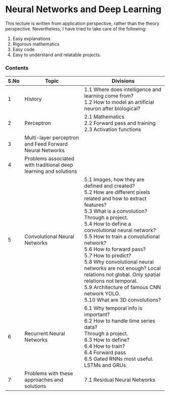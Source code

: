 # Neural Networks and Deep Learning
This lecture is written from application perspective, rather than the theory perspective. Nevertheless, I have tried to take care of the following:
1. Easy explanations
2. Rigorous mathematics
3. Easy code
4. Easy to understand and relatable projects.

### Contents

| S.No | Topic | Divisions |
|---|---|---|
|1| History | 1.1 Where does intelligence and learning come from? <br/> 1.2 How to model an artificial neuron after biological? |
|2| Perceptron | 2.1 Mathematics <br/> 2.2 Forward pass and training <br/> 2.3 Activation functions |
|3| Multi-layer perceptron and Feed Forward Neural Networks |  |
|4| Problems associated with traditional deep learning and solutions |  |
|5| Convolutional Neural Networks | 5.1 Images, how they are defined and created? <br/> 5.2 How are different pixels related and how to extract features? <br/> 5.3 What is a convolution? <br/> Through a project. <br/> 5.4 How to define a convolutional neural network? <br/> 5.5 How to train a convolutional network? <br/> 5.6 How to forward pass? <br/> 5.7 How to predict? <br/> 5.8 Why convolutional neural networks are not enough? Local relations not global. Only spatial relations not temporal. <br/> 5.9 Architecture of famous CNN network YOLO. <br/> 5.10 What are 3D convolutions? |
|6| Recurrent Neural Networks | 6.1 Why temporal info is important? <br/> 6.2 How to handle time series data? <br/> Through a project. <br/> 6.3 How to define? <br/> 6.4 How to train? <br/> 6.4 Forward pass <br/> 6.5 Gated RNNs most useful. LSTMs and GRUs.|
|7| Problems with these approaches and solutions | 7.1 Residual Neural Networks |
